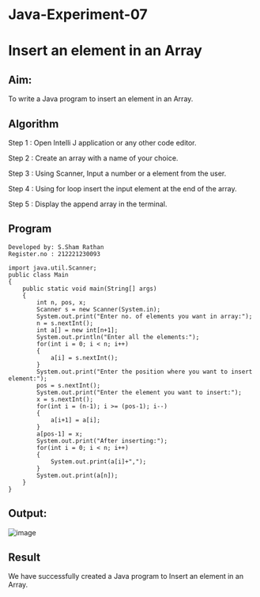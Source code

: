 # Java-Experiment-07
# Insert an element in an Array

## Aim:
  To write a Java program to insert an element in an Array.
  
## Algorithm

Step 1 : Open Intelli J application or any other code editor.

Step 2 : Create an array with a name of your choice.

Step 3 : Using Scanner, Input a number or a element from the user.

Step 4 : Using for loop insert the input element at the end of the array.

Step 5 : Display the append array in the terminal.

## Program
```
Developed by: S.Sham Rathan
Register.no : 212221230093

import java.util.Scanner;
public class Main
{
    public static void main(String[] args)
    {
        int n, pos, x;
        Scanner s = new Scanner(System.in);
        System.out.print("Enter no. of elements you want in array:");
        n = s.nextInt();
        int a[] = new int[n+1];
        System.out.println("Enter all the elements:");
        for(int i = 0; i < n; i++)
        {
            a[i] = s.nextInt();
        }
        System.out.print("Enter the position where you want to insert element:");
        pos = s.nextInt();
        System.out.print("Enter the element you want to insert:");
        x = s.nextInt();
        for(int i = (n-1); i >= (pos-1); i--)
        {
            a[i+1] = a[i];
        }
        a[pos-1] = x;
        System.out.print("After inserting:");
        for(int i = 0; i < n; i++)
        {
            System.out.print(a[i]+",");
        }
        System.out.print(a[n]);
    }
}
```


## Output:
![image](https://github.com/ShamRathan/Java-Experiment-9/assets/93587823/cb5ce230-93e8-472b-92b8-448d4e810f8c)


## Result 
  We have successfully created a Java program to Insert an element in an Array.
